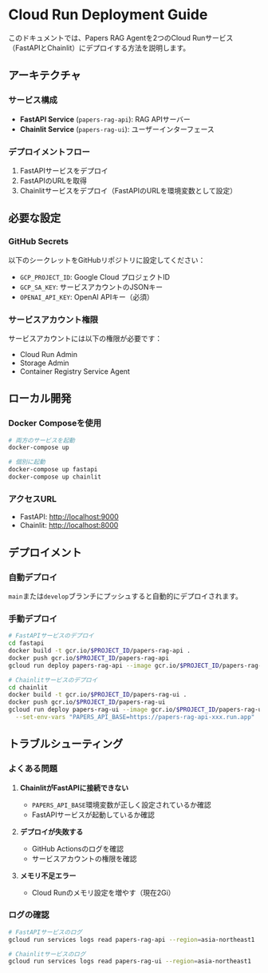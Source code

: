 # Cloud Run Deployment Guide

このドキュメントでは、Papers RAG Agentを2つのCloud Runサービス（FastAPIとChainlit）にデプロイする方法を説明します。

## アーキテクチャ

### サービス構成

- **FastAPI Service** (`papers-rag-api`): RAG APIサーバー
- **Chainlit Service** (`papers-rag-ui`): ユーザーインターフェース

### デプロイメントフロー

1. FastAPIサービスをデプロイ
2. FastAPIのURLを取得
3. Chainlitサービスをデプロイ（FastAPIのURLを環境変数として設定）

## 必要な設定

### GitHub Secrets

以下のシークレットをGitHubリポジトリに設定してください：

- `GCP_PROJECT_ID`: Google Cloud プロジェクトID
- `GCP_SA_KEY`: サービスアカウントのJSONキー
- `OPENAI_API_KEY`: OpenAI APIキー（必須）

### サービスアカウント権限

サービスアカウントには以下の権限が必要です：

- Cloud Run Admin
- Storage Admin
- Container Registry Service Agent

## ローカル開発

### Docker Composeを使用

```bash
# 両方のサービスを起動
docker-compose up

# 個別に起動
docker-compose up fastapi
docker-compose up chainlit
```

### アクセスURL

- FastAPI: <http://localhost:9000>
- Chainlit: <http://localhost:8000>

## デプロイメント

### 自動デプロイ

`main`または`develop`ブランチにプッシュすると自動的にデプロイされます。

### 手動デプロイ

```bash
# FastAPIサービスのデプロイ
cd fastapi
docker build -t gcr.io/$PROJECT_ID/papers-rag-api .
docker push gcr.io/$PROJECT_ID/papers-rag-api
gcloud run deploy papers-rag-api --image gcr.io/$PROJECT_ID/papers-rag-api

# Chainlitサービスのデプロイ
cd chainlit
docker build -t gcr.io/$PROJECT_ID/papers-rag-ui .
docker push gcr.io/$PROJECT_ID/papers-rag-ui
gcloud run deploy papers-rag-ui --image gcr.io/$PROJECT_ID/papers-rag-ui \
  --set-env-vars "PAPERS_API_BASE=https://papers-rag-api-xxx.run.app"
```

## トラブルシューティング

### よくある問題

1. **ChainlitがFastAPIに接続できない**
   - `PAPERS_API_BASE`環境変数が正しく設定されているか確認
   - FastAPIサービスが起動しているか確認

2. **デプロイが失敗する**
   - GitHub Actionsのログを確認
   - サービスアカウントの権限を確認

3. **メモリ不足エラー**
   - Cloud Runのメモリ設定を増やす（現在2Gi）

### ログの確認

```bash
# FastAPIサービスのログ
gcloud run services logs read papers-rag-api --region=asia-northeast1

# Chainlitサービスのログ
gcloud run services logs read papers-rag-ui --region=asia-northeast1
```
